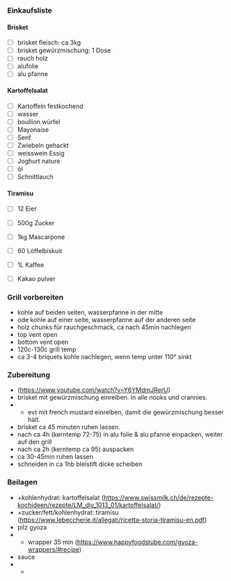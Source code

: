 ### Einkaufsliste
#### Brisket
- [ ] brisket fleisch: ca 3kg
- [ ] brisket gewürzmischung: 1 Dose
- [ ] rauch holz
- [ ] alufolie
- [ ] alu pfanne

#### Kartoffelsalat
- [ ] Kartoffeln festkochend
- [ ] wasser
- [ ] boullion würfel
- [ ] Mayonaise
- [ ] Senf
- [ ] Zwiebeln gehackt
- [ ] weisswein Essig
- [ ] Joghurt nature
- [ ] öl
- [ ] Schnittlauch

#### Tiramisu
- [ ] 12 Eier
- [ ] 500g Zucker
- [ ] 1kg Mascarpone
- [ ] 60 Löffelbiskuit
- [ ] 1L Kaffee
- [ ] Kakao pulver


### Grill vorbereiten
- kohle auf beiden seiten, wasserpfanne in der mitte
- ode kohle auf einer seite, wasserpfanne auf der anderen seite
- holz chunks für rauchgeschmack, ca nach 45min nachlegen
- top vent open
- bottom vent open
- 120c-130c grill temp
- ca 3-4 briquets kohle nachlegen, wenn temp unter 110° sinkt

### Zubereitung
- (https://www.youtube.com/watch?v=Y6YMdmJRerU)
- brisket mit gewürzmischung einreiben. in alle nooks und crannies.
- - evt mit french mustard einreiben, damit die gewürzmischung besser hält.
- brisket ca 45 minuten ruhen lassen.
- nach ca 4h (kerntemp 72-75) in alu folie & alu pfanne einpacken, weiter auf den grill
- nach ca 2h (kerntemp ca 95) auspacken
- ca 30-45min ruhen lassen
- schneiden in ca 1hb bleistift dicke scheiben


### Beilagen
- +kohlenhydrat: kartoffelsalat (https://www.swissmilk.ch/de/rezepte-kochideen/rezepte/LM_div_1013_01/kartoffelsalat/)
- +zucker/fett/kohlenhydrat: tiramisu (https://www.lebeccherie.it/allegati/ricetta-storia-tiramisu-en.pdf)
- pilz gyoza
- - wrapper 35 min (https://www.happyfoodstube.com/gyoza-wrappers/#recipe)
- sauce
- - 

